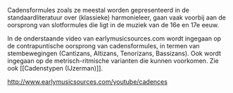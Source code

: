 Cadensformules zoals ze meestal worden gepresenteerd in de standaardliteratuur over (klassieke) harmonieleer, gaan vaak voorbij aan de oorsprong van slotformules die ligt in de muziek van de 16e en 17e eeuw.

In de onderstaande video van earlymusicsources.com wordt ingegaan op de contrapuntische oorsprong van cadensformules, in termen van stembewegingen (Cantizans, Altizans, Tenorizans, Bassizans). Ook wordt ingegaan op de metrisch-ritmische varianten die kunnen voorkomen. Zie ook [[Cadenstypen (IJzerman)]].

http://www.earlymusicsources.com/youtube/cadences